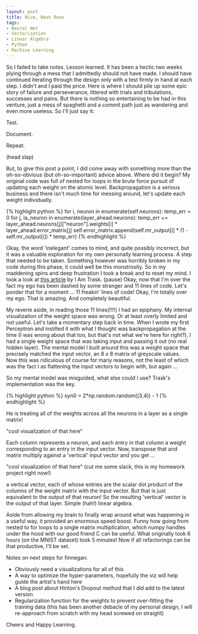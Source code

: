 ```yaml
---
layout: post
title: Nice, Neat Rows
tags:
- Neural Net
- Vectorization
- Linear Algebra
- Python
- Machine Learning
---
```


So I failed to take notes.  Lesson learned.  It has been a hectic two weeks plying through a mess that I admittedly should not have made.  I should have continued iterating through the design only with a test firmly in hand at each step.  I didn't and I paid the price.  Here is where I should pile up some epic story of failure and perseverance, littered with trials and tribulations, successes and pains.  But there is nothing so entertaining to be had in this venture, just a mess of spaghetti and a commit path just as wandering and even more useless.  So I'll just say it:

Test.

Document.

Repeat.

(head slap)

But, to give this post a point, I did come away with something more than the oh-so-obvious (but oh-so-important) advice above.  Where did it begin?  My original code was full of nested for loops in the brute force pursuit of updating each weight on the atomic level.  Backpropagation is a serious business and there isn't much time for messing around, let's update each weight individually.

{% highlight python %}
for i, neuron in enumerate(self.neurons):
                temp_err = 0
                for j, la_neuron in enumerate(layer_ahead.neurons):
                    temp_err += layer_ahead.neurons[j]["neuron"].weights[i] *\
                                layer_ahead.error_matrix[j]
                self.error_matrix.append(self.mr_output[i] *
                                         (1 - self.mr_output[i]) * temp_err)
{% endhighlight %}

Okay, the word 'inelegant' comes to mind, and quite possibly incorrect, but it was a valuable exploration for my own personally learning process.  A step that needed to be taken.  Something however was horribly broken in my code during this phase, it could well be this monstrosity.  So in my maddening spins and deep frustration I took a break and to reset my mind. I took a look at [this article](http://iamtrask.github.io/2015/07/12/basic-python-network/) by I Am Trask.  (pause) Okay, now that I'm over the fact my ego has been dashed by some stranger and 11 lines of code.  Let's ponder that for a moment ... 11 freakin' lines of code!  Okay, I'm totally over my ego.  That is amazing.  And completely beautiful.  

My reverie aside, in reading those 11 lines(!!!!) I had an epiphany.  My internal visualization of the weight space was wrong.  Or at least overly limited and not useful.  Let's take a momentary step back in time.  When I wrote my first Perceptron and instilled it with what I thought was backpropagation at the time (I was wrong about that too, but that's not what we're here for right?), I had a single weight space that was taking input and passing it out (no real hidden layer).  The mental model I built around this was a weight space that precisely matched the input vector, an 8 x 8 matrix of greyscale values.  Now this was ridiculous of course for many reasons, not the least of which was the fact I as flattening the input vectors to begin with, but again ...

So my mental model was misguided, what else could I use?  Trask's implementation was the key.  

{% highlight python %}
syn0 = 2*np.random.random((3,4)) - 1
{% endhighlight %}

He is treating all of the weights across all the neurons in a layer as a single matrix! 

"cool visualization of that here"

Each column represents a neuron, and each entry in that column a weight corresponding to an entry in the input vector.  Now, transpose that and matrix multiply against a 'vertical' input vector and you get ... 

"cool visualization of that here" (cut me some slack, this is my homework project right now!)

a vertical vector, each of whose entries are the scalar dot product of the columns of the weight matrix with the input vector.  But that is just equivalent to the output of that neuron!  So the resulting 'vertical' vector is the output of that layer.  Simple (hah!) linear algebra. 

Aside from allowing my brain to finally wrap around what was happening in a useful way, it provided an enormous speed boost.  Funny how going from nested to for loops to a single matrix multiplication, which numpy handles under the hood with our good friend C can be useful.  What originally took 6 hours (on the MNIST dataset) took 5 minutes!  Now if all refactorings can be that productive, I'll be set.

Notes on next steps for finnegan:

  * Obviously need a visualizations for all of this
  * A way to optimize the hyper-parameters, hopefully the viz will help guide the artist's hand here
  * A blog post about Hinton's Dropout method that I did add to the latest version
  * Regularization function for the weights to prevent over-fitting the training data (this has been another debacle of my personal design, I will re-approach from scratch with my head screwed on straight)

Cheers and Happy Learning.
